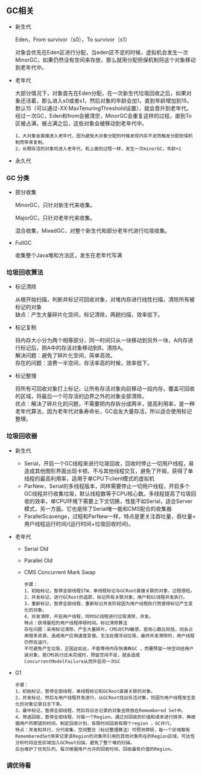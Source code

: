 ## GC相关

- 新生代

  Eden，From survivor（s0），To survivor（s1）

  对象会优先在Eden区进行分配，当eden区不足的时候，虚拟机会发生一次MinorGC，如果仍然没有空间来存放，那么就用分配担保机制将这个对象移动到老年代中。

- 老年代

  大部分情况下，对象首先在Eden分配，在一次新生代垃圾回收之后，如果对象还活着，那么进入s0或者s1，然后对象的年龄会加1，直到年龄增加到15，默认15（可以通过-XX:MaxTenuringThreshold设置），就会晋升到老年代。经过一次GC，Eden和from会被清空，MinorGC会重复这样的过程，直到To区被占满，被占满之后，这些对象会被移动到老年代中。

  ```
  1，大对象会直接进入老年代，因为避免大对象分配的时候发现内存不足而触发分配担保机制而带来复制。
  2，长期存活的对象将进入老年代，和上面的过程一样，发生一次minorGC，年龄+1
  ```

- 永久代

### GC 分类

- 部分收集

  MinorGC，只针对新生代来收集。

  MajorGC，只针对老年代来收集。

  混合收集，MixedGC，对整个新生代和部分老年代进行垃圾收集。

- FullGC

  收集整个Java堆和方法区，发生在老年代写满

### 垃圾回收算法

- 标记清除

  从根开始扫描，判断并标记可回收对象，对堆内存进行线性扫描，清除所有被标记的对象           
  缺点：产生大量碎片化空间，标记清除，两趟扫描，效率低下。      

- 标记复制

  将内存大小分为两个相等部分，同一时间只从一块移动到另外一块，A内存进行标记后，把A中的存活对象移动到B，清除A。          
  解决问题：避免了碎片化空间，简单高效。       
  存在的问题：浪费一半空间，存活率高的时候，效率低下。  

- 标记整理

  将所有可回收对象打上标记，让所有存活对象向前移动一段内存，覆盖可回收的区域，将最后一个可存活的边界之外的对象全部清除。         
  优点：解决了碎片化的问题，不需要把内存拆分成两半，提高利用率，是一种老年代算法，因为老年代对象寿命长，GC会友大量存活，所以适合使用标记整理。        

### 垃圾回收器

- 新生代 

  - Serial，开启一个GC线程来进行垃圾回收，回收时停止一切用户线程，易造成其他图形界面出现卡顿。不与其他线程交互，避免了开销，获得了单线程的最高利用率，适用于单CPU下client模式的虚拟机
  - ParNew，Serial的多线程版本，同样需要停止一切用户线程，开启多个GC线程并行收集垃圾，默认线程数等于CPU核心数。多线程提高了垃圾回收的效率，单CPU环境下需要上下文切换，性能不如Serial，适合Server模式，另一方面。它也是除了Serial唯一能和CMS配合的收集器
  - ParallelScavenge，过程和ParNew一样，特点是更关注吞吐量，吞吐量=用户线程运行时间/(运行时间+垃圾回收时间)。

- 老年代

  - Serial Old

  - Parallel Old

  - CMS Concurrent Mark Swap

    ```
    步骤：      
    1，初始标记，暂停全部线程STW，单线程标记与GCRoot直接关联的对象，过程很短。     
    2，并发标记，进行GCRoot的追踪，标记所有关联对象，用户和GC线程并发执行。            
    3，重新标记，暂停全部线程，重新标记并发阶段因为用户线程执行而使得标记产生变化的对象。     
    4，并发清除，开启用户线程，同时GC线程进行垃圾清除，并发。                
    特点：获得最短的用户线程停顿时间。标记清除算法                          
    存在问题：采用标记清除，产生大量碎片。CMS对CPU敏感，若核心数比较低，则会占用很多资源，造成用户应用速度变慢。无法处理浮动垃圾，最终并发清除时，用户线程仍然在运行，
    不可避免产生垃圾，正因此如此，不能等待内存快满再GC ，而要预留一块空间给用户装对象，若CMS执行还未完成时，预留空间不足，就会造成ConcurrentModelFailure从而开启另一次GC 
    ```

- G1

  ```
  步骤：  
  1，初始标记，暂停全部线程，单线程标记和GCRoot直接关联的对象。
  2，并发标记，然后与用户线程并发进行，从GCRoot找出存活对象，将因为用户线程发生变化的对象记录日志下来。
  3，最中标记，暂停全部线程，然后将日志记录的对象去除放在Remembered Set中。
  4，筛选回收，暂停全部线程，对每一个Region，通过对回收的价值和成本进行排序，再根据用户所期望的时间，制定回收计划，有限时间回收有限个region ，GC并行。                     
  特点：并发和并行，分代收集，空间整合（标记整理算法）可预测停顿，每一个区域都有RememberedSet用来记录该Region的对象所引用的其他对象所在的Region区域，可达性分析时将这些区域加入GCRoot扫描，避免了整个堆的扫描。          
  后台维护了优先队列，每次根据用户允许的回收时间，回收最有价值的Region。  
  ```

  

###  调优待看

